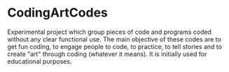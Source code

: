 # CodingArtCodes
Experimental project which group pieces of code and programs coded without any clear functional use.
The main objective of these codes are to get fun coding, to engage people to code, to practice, to tell stories and to create "art" through coding (whatever it means).
It is initially used for educational purposes.
